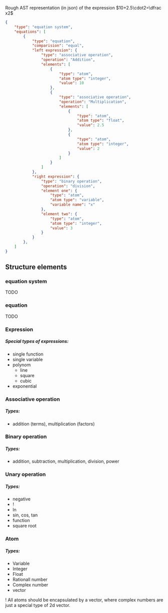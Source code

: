 


Rough AST representation (in json) of the expression $10+2.5\cdot2=\dfrac x2$
```json
{
    "type": "equation system",
    "equations": [
        {
            "type": "equation",
            "comparision": "equal",
            "left expression": {
                "type": "associative operation",
                "operation": "Addition",
                "elements": [
                    {
                        "type": "atom",
                        "atom type": "integer",
                        "value": 10
                    },
                    {
                        "type": "associative operation",
                        "operation": "Multiplication",
                        "elements": [
                            {
                                "type": "atom",
                                "atom type": "float",
                                "value": 2.5
                            },
                            {
                                "type": "atom",
                                "atom type": "integer",
                                "value": 2
                            }
                        ]
                    }
                ]
            },
            "right expression": {
                "type": "binary operation",
                "operation": "division",
                "element one": {
                    "type": "atom",
                    "atom type": "variable",
                    "variable name": "x"
                },
                "element two": {
                    "type": "atom",
                    "atom type": "integer",
                    "value": 3
                }
            }
        },
    ]
}
```


## Structure elements
### equation system
TODO

### equation
TODO

### Expression
##### Special types of expressions:
- single function
- single variable
- polynom
    - line
    - square
    - cubic
- exponential

### Associative operation
##### Types:
- addition (terms), multiplication (factors)


### Binary operation
##### Types:
- addition, subtraction, multiplication, division, power


### Unary operation
##### Types:
- negative
- !
- ln
- sin, cos, tan
- function
- square root

### Atom
##### Types:
- Variable
- Integer
- Float
- Rationall number
- Complex number
- vector

! All atoms should be encapsulated by a vector, where complex numbers are just a special type of 2d vector.